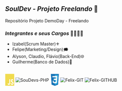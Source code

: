 ## _SoulDev - Projeto Freelando_ 👾
Repositório Projeto DemoDay - Freelando

 ### _Integrantes e seus Cargos_ 👩‍💻👨‍💻
 
- Izabel(Scrum Master)⚜
- Felipe(Marketing/Design)🗯
- Alyson, Claudio, Flávio(Back-End)🌐
- Guilherme(Banco de Dados)💾

<div style="display: inline_block"><br>
    <img align="center" alt="Felix-JS" height="40" width="30" src= "https://raw.githubusercontent.com/devicons/devicon/master/icons/javascript/javascript-plain.svg">
    <img align="center" alt="SouDevs-PHP" height="40" width="30" src="https://raw.githubusercontent.com/jmnote/z-icons/master/svg/php.svg"
    <img align="center" alt="Felix-HTML" height="40" width="30" src="https://raw.githubusercontent.com/devicons/devicon/master/icons/html5/html5-original.svg">
    <img align="center" alt="Felix-CSS" height="40" width="30" src="https://raw.githubusercontent.com/devicons/devicon/master/icons/css3/css3-original.svg">
    <img align="center" alt="Felix-GIT" height="40" width="30" src="https://raw.githubusercontent.com/jmnote/z-icons/master/svg/git.svg">
    <img align="center" alt="Felix-GITHUB" height="40" width="30" src="https://raw.githubusercontent.com/jmnote/z-icons/master/svg/github.svg">
  </div>

